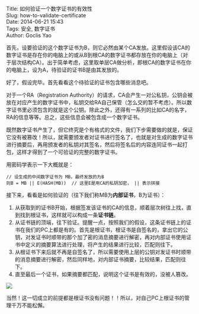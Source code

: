 Title: 如何验证一个数字证书的有效性  
Slug: how-to-validate-certificate  
Date: 2014-06-21 15:43  
Tags: 安全, 数字证书  
Author: Goclis Yao  

首先，设要验证的这个数字证书为B，则它必然由某个CA发放。这里假设该CA的数字证书是存在你的电脑上的或从B到根CA的数字证书都存放在你的电脑上（对于层次结构CA）。出于简单考虑，这里取单层CA做分析，即根CA的数字证书在你的电脑上，设为A，待验证的证书B是由其发放的。

好了，假设完毕。首先看看这个待验证的证书包含哪些消息吧。

对于一个RA（Registration Authority）的请求，CA会产生一对公私钥，公钥会被放在对应产生的数字证书中，私钥交给RA自己保管（怎么交的暂不考虑）。所以数字证书里必须包含的就是这个公钥。除此之外，还得有一系列的比如CA的名字，RA的信息等等。总之，这些信息会被包含成一个数字证书。

既然数字证书产生了，但它终究是个有格式的文件，我们下步需要做的就是，保证它没有被篡改！所以，就需要颁发者对证书进行签名了，也就是对生成的数字证书进行摘要后，再用颁发者的私钥对其签名，然后将签名后的内容连同证书一起打包，这样才得到了一个可验证的完整的数字证书。

用密码学表示一下大概就是：

```
// 设生成的中间数字证书为 MB，最终发放的为B
则B = MB || E(HASH(MB))  // 这里E是用CA的私钥加密， || 表示拼接
```

接下来，看看是如何验证的（往下我们称MB为**内部证书**，B为证书）：

1. 从获取到的证书B开始，根据签发该证书的CA的信息，顺着层次树往上找，直到找到根证书，这样就可以构成一条**证书链**。
2. 从证书链的顶端，往下验证。提醒一点，按照我们的假设，这条证书链上的证书在我们的PC上都是有的。首先是根证书，根证书是自签名的，拿出它的公钥，对发证书时顺带的那个加了密的消息摘要进行解密，再对内部证书使用证书中定义的摘要算法进行处理，将产生的结果进行比较，匹配则往下。
3. 从根证书下来后就不再是自签名了，所以需要使用上层的公钥对发证书时顺带的消息摘要进行解密，然后同样地，对内部证书摘要，比较结果，匹配则往下。
4. 直至最后一个证书，如果摘要都匹配，说明这个证书是有效的，没被人篡改。

![](http://ww2.sinaimg.cn/large/006y8lVagw1f86xyp8lupj30s009ygok.jpg)

当然！这一切成立的前提都是根证书没有问题！！所以，对自己PC上根证书的管理千万不能松懈。
